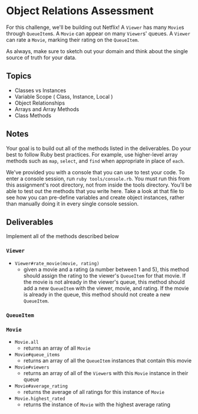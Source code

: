 # Object Relations Assessment

For this challenge, we'll be building out Netflix! A `Viewer` has many `Movie`s through `QueueItem`s. A `Movie` can appear on many `Viewer`s' queues. A `Viewer` can rate a `Movie`, marking their rating on the `QueueItem`.

As always, make sure to sketch out your domain and think about the single source of truth for your data.

## Topics

- Classes vs Instances
- Variable Scope ( Class, Instance, Local )
- Object Relationships
- Arrays and Array Methods
- Class Methods

## Notes

Your goal is to build out all of the methods listed in the deliverables. Do your best to follow Ruby best practices. For example, use higher-level array methods such as `map`, `select`, and `find` when appropriate in place of `each`.

We've provided you with a console that you can use to test your code. To enter a console session, run `ruby tools/console.rb`. You must run this from this assignment's root directory, not from inside the tools directory. You'll be able to test out the methods that you write here. Take a look at that file to see how you can pre-define variables and create object instances, rather than manually doing it in every single console session.

## Deliverables

Implement all of the methods described below

### `Viewer`

<!-- + `Viewer.all`
  + returns all of the viewers -->
<!-- + `Viewer#queue_items`
  + this method should return an array of `QueueItem` instances associated with this instance of `Viewer`.
+ `Viewer#queue_movies`
  + this method should return an array of `Movie` instances in the `Viewer`'s queue. -->
<!-- + `Viewer#add_movie_to_queue(movie)`
  + this method should receive a `Movie` instance as its only argument and add it to the `Viewer`'s queue -->
+ `Viewer#rate_movie(movie, rating)`
  + given a movie and a rating (a number between 1 and 5), this method should assign the rating to the viewer's `QueueItem` for that movie. If the movie is not already in the viewer's queue, this method should add a new `QueueItem` with the viewer, movie, and rating. If the movie is already in the queue, this method should not create a new `QueueItem`.

### `QueueItem`

<!-- _A `QueueItem` object represents that an individual user has added a particular movie to their queue, and possibly rated it. **It is not the full queue, but a single item in the queue.**_

+ `QueueItem.all`
  + returns an array of all `QueueItem`s
+ `QueueItem#viewer`
  + returns the viewer associated with this `QueueItem`
+ `QueueItem#movie`
  + returns the movie associated with this `QueueItem`
+ `QueueItem#rating`
  + returns the rating for this `QueueItem`. If the viewer has not yet rated the movie, `QueueItem#rating` should be `nil` -->

### `Movie`

+ `Movie.all`
  + returns an array of all `Movie`
+ `Movie#queue_items`
  + returns an array of all the `QueueItem` instances that contain this movie
+ `Movie#viewers`
  + returns an array of all of the `Viewer`s with this `Movie` instance in their queue
+ `Movie#average_rating`
  + returns the average of all ratings for this instance of `Movie`
+ `Movie.highest_rated`
  + returns the instance of `Movie` with the highest average rating
